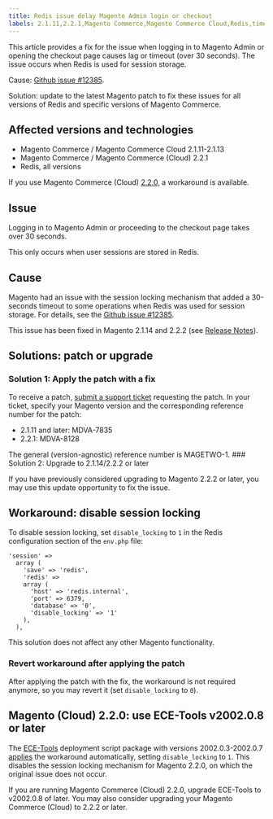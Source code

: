 ```yaml
---
title: Redis issue delay Magento Admin login or checkout 
labels: 2.1.11,2.2.1,Magento Commerce,Magento Commerce Cloud,Redis,timeout,troubleshooting
---
```


This article provides a fix for the issue when logging in to Magento Admin or opening the checkout page causes lag or timeout (over 30 seconds). The issue occurs when Redis is used for session storage.

Cause: [Github issue \#12385](https://github.com/magento/magento2/issues/12385). 

Solution: update to the latest Magento patch to fix these issues for all versions of Redis and specific versions of Magento Commerce.

## Affected versions and technologies

* Magento Commerce / Magento Commerce Cloud 2.1.11-2.1.13
* Magento Commerce / Magento Commerce (Cloud) 2.2.1
* Redis, all versions

If you use Magento Commerce (Cloud) [2.2.0](#h_64593789291526919876198), a workaround is available. 

## Issue

Logging in to Magento Admin or proceeding to the checkout page takes over 30 seconds.

This only occurs when user sessions are stored in Redis.

## Cause

Magento had an issue with the session locking mechanism that added a 30-seconds timeout to some operations when Redis was used for session storage. For details, see the [Github issue \#12385](https://github.com/magento/magento2/issues/12385).

This issue has been fixed in Magento 2.1.14 and 2.2.2 (see [Release Notes](http://devdocs.magento.com/guides/v2.2/release-notes/ReleaseNotes2.2.2CE.html#session-framework)).

## Solutions: patch or upgrade

### Solution 1: Apply the patch with a fix

To receive a patch, [submit a support ticket](https://support.magento.com/hc/en-us/articles/360019088251) requesting the patch. In your ticket, specify your Magento version and the corresponding reference number for the patch:

* 2.1.11 and later: MDVA-7835
* 2.2.1: MDVA-8128

The general (version-agnostic) reference number is MAGETWO-1. ### Solution 2: Upgrade to 2.1.14/2.2.2 or later

If you have previously considered upgrading to Magento 2.2.2 or later, you may use this update opportunity to fix the issue.

## Workaround: disable session locking

To disable session locking, set `` disable_locking `` to `` 1 `` in the Redis configuration section of the `` env.php `` file:

<pre><code class="language-php">'session' =>
  array (
    'save' => 'redis',
    'redis' =>
    array (
      'host' => 'redis.internal',
      'port' => 6379,
      'database' => '0',
      'disable_locking' => '1'
    ),
  ),
</code></pre>

This solution does not affect any other Magento functionality.

### Revert workaround after applying the patch

After applying the patch with the fix, the workaround is not required anymore, so you may revert it (set `` disable_locking `` to `` 0 ``).

## Magento (Cloud) 2.2.0: use ECE-Tools v2002.0.8 or later

The [ECE-Tools](http://devdocs.magento.com/guides/v2.2/cloud/composer-packages/ece-tools.html) deployment script package with versions 2002.0.3-2002.0.7 [applies](http://devdocs.magento.com/guides/v2.2/cloud/composer-packages/ece-tools.html#v200203) the workaround automatically, setting `` disable_locking `` to `` 1 ``. This disables the session locking mechanism for Magento 2.2.0, on which the original issue does not occur.

If you are running Magento Commerce (Cloud) 2.2.0, upgrade ECE-Tools to v2002.0.8 of later. You may also consider upgrading your Magento Commerce (Cloud) to 2.2.2 or later.